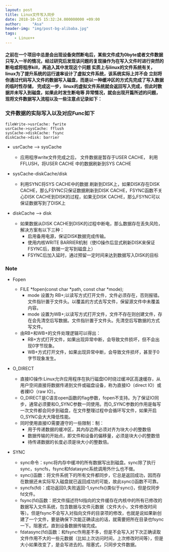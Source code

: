 ```yaml
---
layout: post
title: Linux文件写入同步
date: 2018-10-15 15:32:24.000000000 +09:00
author:     "Asa"
header-img: "img/post-bg-alibaba.jpg"
tags:
    - Linux++
---
```


####    之前在一个项目中总是会出现设备突然断电后，某些文件成为0byte或者文件数据只写入一半的情况，经过研究后发现该问题的复现操作为在写入文件时进行突然的断电或将程序kill，再追入其中发现这个问题      实质上与linux的文件系统有关，linux为了提升系统的运行速率设计了虚拟文件系统，该系统实际上并不会 立刻将你通过代码写入文件的数据写入磁盘，而是以一种缓冲区的方式先完成了写入数据的临时性存储， 完成这一步，linux的虚拟文件系统就会返回写入完成，但此时数据并未写入到磁盘，如果此时发生断电等 异常情况，就会出现开篇所述的问题，现将文件数据写入流程以及一些注意点记录如下：

### 文件数据的实际写入以及对应Func如下
```
fileWrite->usrCache: fwrite
usrCache->sysCache: fflush
sysCache->diskCache: fsync
diskCache->disk: barrier
```
* usrCache --> sysCache
    - 应用程序write文件完成之后，
文件数据是暂存于USER CACHE，
利用FFLUSH，将USER CACHE
中的数据刷新到SYS CACHE

* sysCache-diskCache/disk
    - 利用SYNC将SYS CACHE中的数据
刷新到DISK上，如果DISK存在DISK CACHE，那么FSYNC只保证数据刷新到DISK CACHE，FSYNC函数不关心DISK CACHE到DISK的过程，如果无DISK CACHE，那么FSYNC可以保证数据写到了DISK上

* diskCache --> disk
    - 如果数据从DISK CACHE到DISK的过程中断电，那么数据存在丢失风险，解决方案有以下三种：
        - 启用备用电源，保证DISK数据完成传输。
        - 使用内核WRITE BARRIER机制（使IO操作后显式刷新DISK来保证FSYNC后，数据一定写到磁盘上）
        - FSYNC后加入延时，通过预留一定时间来达到数据写入DISK的目标

### Note
* Fopen
    - FILE *fopen(const char *path, const char *mode);
        - mode 设置为 RB+;以读写方式打开文件，文件必须存在，否则报错。文件指针置于文件头。以覆盖的方式去写文件，保留源文件中未覆盖内容。
        - mode 设置为WB+;以读写方式打开文件，文件不存在则创建文件，存在会先清空后写数据。文件指针置于文件头。先清空后写数据的方式写文件。
    - 由RB+和WB+的文件处理逻辑可以得出：
        - RB+方式打开文件，如果出现异常中断，会导致文件损坏，但不会出现0字节现象。
        - WB+方式打开文件，如果出现异常中断，会导致文件损坏，甚至于0字节现象发生。

* O_DIRECT
    - 直接IO操作:Linux允许应用程序在执行磁盘IO时绕过缓冲区高速缓存，从用户空间直接将数据传递到文件或磁盘设备，称为直接IO（direct IO）或者裸IO（raw IO）。
    - O_DIRECT是C语言open函数的flag参数，fopen不支持。为了保证IO同步，通常必须要和O_SYNC参数一同使用。而O_SYNC参数的作用是每写一次文件都会同步到磁盘，在文件整理过程中会循环写文件，如果开启O_SYNC会大大降低性能。
    - 同时使用直接IO需要遵守的一些限制：制：
        - 用于传递数据的缓冲区，其内存边界必须对齐为块大小的整数倍 
        - 数据传输的开始点，即文件和设备的偏移量，必须是块大小的整数倍 
        - 待传递数据的长度必须是块大小的整数倍。 

* SYNC
    - sync命令：sync将内存中缓冲的所有数据写出到磁盘。sync除了执行sync，syncfs，fsync和fdatasync系统调用外什么也不做。
    - sync()函数：将文件系统下的所有文件都同步，它总是返回成功，因而存在数据还未实际写入磁盘就已返回成功的可能，故此sync()函数不可靠。
    - syncfs(fd)：成功返回0,失败返回-1,syncfs()类似于sync()，但是仅同步fd文件。
    - fsync(fd)函数：把文件描述符fd指向的文件缓存在内核中的所有已修改的数据写入文件系统，包含数据与文件元数据（文件大小，文件修改时间等）。但是fsync不会写入对指向文件的目录项的修改，也就是说如果新创建了一个文件，要是确保下次能正确读出的话，就需要把所在目录也fsync一下。阻塞式，直到设备数据传输完成。
    - fdatasync(fd)函数：和fsync作用差不多，但是不会写入对下次正确读取文件作用不大的一些元数据（比如上次访问时间，上次修改时间等），但是大小如果改变了，是会写进去的。阻塞式，只同步文件数据。